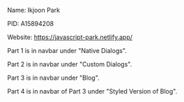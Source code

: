 Name: Ikjoon Park

PID: A15894208

Website: https://javascript-park.netlify.app/

Part 1 is in navbar under "Native Dialogs".

Part 2 is in navbar under "Custom Dialogs".

Part 3 is in navbar under "Blog".

Part 4 is in navbar of Part 3 under "Styled Version of Blog".
